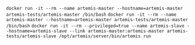
`docker run -it --rm --name artemis-master --hostname=artemis-master artemis-tests/artemis-master /bin/bash`
`docker run -it --rm --name artemis-master --hostname=artemis-master artemis-tests/artemis-master /bin/bash`
`docker run -it --rm --privileged=true --name artemis-slave --hostname=artemis-slave --link artemis-master:artemis-master artemis-tests/artemis-slave /opt/artemis/server/bin/artemis run`
